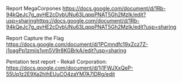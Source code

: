 Report MegaCorpones
https://docs.google.com/document/d/1Rb-94kQeJc7g_qvHE2cDvbUNu63LqppPNAT5Gh2Mzlk/edit?usp=sharinghttps://docs.google.com/document/d/1Rb-94kQeJc7g_qvHE2cDvbUNu63LqppPNAT5Gh2Mzlk/edit?usp=sharing

Report Capture the Flag 
https://docs.google.com/document/d/1PCmndfc19xZcz7Z-j1oagPp1zmiis1vm5V9r8KGBrkA/edit?usp=sharing 

Pentation test report - Rekall Corporation: 
https://docs.google.com/document/d/1j1FWJXxQeP-55Up1z2E9Xa2hlhEUuCO4zaYM7A7lDRg/edit 